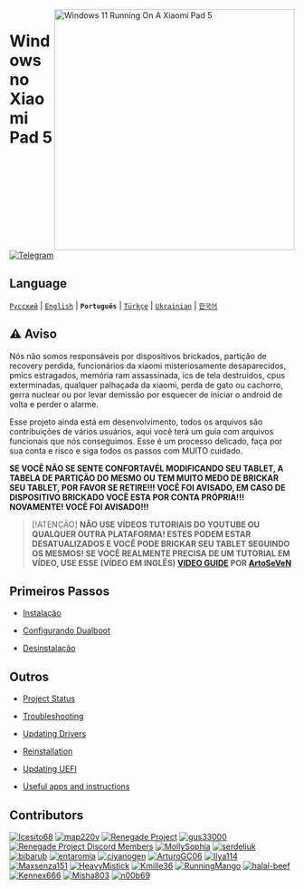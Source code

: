 <img align="right" src="https://raw.githubusercontent.com/erdilS/Port-Windows-11-Xiaomi-Pad-5/main/nabu.png" width="425" alt="Windows 11 Running On A Xiaomi Pad 5">


# Windows no Xiaomi Pad 5

[![Telegram](https://img.shields.io/badge/Chat-Telegram-brightgreen.svg?logo=telegram&style=flat-square)](https://t.me/nabuwoa)

## Language 
[```Русский```](/guide/Russian/README-RU.md) | [```English```](/README.md) | **```Português```** | [```Türkçe```](/guide/Turkish/README-tr.md) | [```Ukrainian```](/guide/Ukrainian/README-uk.md) | [```한국어```](/guide/Korean/README-KO.md)

## ⚠️ Aviso

Nós não somos responsáveis por dispositivos brickados, partição de recovery perdida, funcionários da xiaomi misteriosamente desaparecidos, pmics estragados, memória ram assassinada, ics de tela destruídos, cpus exterminadas, qualquer palhaçada da xiaomi, perda de gato ou cachorro, gerra nuclear ou por levar demissão por esquecer de iniciar o android de volta e perder o alarme.

Esse projeto ainda está em desenvolvimento, todos os arquivos são contribuições de vários usuários, aqui você terá um guia com arquivos funcionais que nós conseguimos. Esse é um processo delicado, faça por sua conta e risco e siga todos os passos com MUITO cuidado.

**SE VOCÊ NÃO SE SENTE CONFORTAVÉL MODIFICANDO SEU TABLET, A TABELA DE PARTIÇÃO DO MESMO OU TEM MUITO MEDO DE BRICKAR SEU TABLET, POR FAVOR SE RETIRE!!! VOCÊ FOI AVISADO, EM CASO DE DISPOSITIVO BRICKADO VOCÊ ESTA POR CONTA PRÓPRIA!!! NOVAMENTE! VOCÊ FOI AVISADO!!!**
> [!ATENÇÃO]
> **NÃO USE VÍDEOS TUTORIAIS DO YOUTUBE OU QUALQUER OUTRA PLATAFORMA! ESTES PODEM ESTAR DESATUALIZADOS E VOCÊ PODE BRICKAR SEU TABLET SEGUINDO OS MESMOS! SE VOCÊ REALMENTE PRECISA DE UM TUTORIAL EM VÍDEO, USE ESSE (VÍDEO EM INGLÊS) [VIDEO GUIDE](https://youtu.be/BbgTbTGbXYg) POR [ArtoSeVeN](https://www.youtube.com/channel/UCYjwfxlYlJ7Nnzv01oszQvA)**


## Primeiros Passos

- [Instalação](guide/Portuguese/1-partition-pt.md)

- [Configurando Dualboot](guide/Portuguese/dualboot-pt.md)

- [Desinstalação](guide/Portuguese/uninstall-pt.md)


## Outros

- [Project Status](guide/English/status.md)

- [Troubleshooting](guide/English/troubleshooting-en.md)

- [Updating Drivers](guide/English/update-en.md)

- [Reinstallation](guide/English/reinstall-en.md)

- [Updating UEFI](guide/English/UEFI-updating-en.md)

- [Useful apps and instructions](guide/English/Additional-materials-en.md)



## Contributors

[<img alt="Icesito68" src="https://images.weserv.nl/?url=https://avatars.githubusercontent.com/u/113939920?v=4&w=45&fit=cover&mask=circle&maxage=7d" />](https://github.com/Icesito68)
[<img alt="map220v" src="https://images.weserv.nl/?url=https://avatars.githubusercontent.com/u/14368485?v=4&w=45&fit=cover&mask=circle&maxage=7d" />](https://github.com/map220v)
[<img alt="Renegade Project" src="https://images.weserv.nl/?url=https://avatars.githubusercontent.com/u/63859504?s=200&v=4&w=45&fit=cover&mask=circle&maxage=7d" />](https://github.com/edk2-porting)
[<img alt="gus33000" src="https://images.weserv.nl/?url=https://avatars.githubusercontent.com/u/3755345?v=4&w=45&fit=cover&mask=circle&maxage=7d" />](https://github.com/gus33000)
[<img alt="Renegade Project Discord Members" src="https://images.weserv.nl/?url=https://cdn.discordapp.com/icons/736563593058713690/68f67bfddf4390b11effc99917b16338.webp?size=256&w=45&fit=cover&mask=circle&maxage=7d" />](https://discord.gg/XXBWfag)
[<img alt="MollySophia" src="https://images.weserv.nl/?url=https://avatars.githubusercontent.com/u/20746884?v=4&w=45&fit=cover&mask=circle&maxage=7d" />](https://github.com/MollySophia)
[<img alt="serdeliuk" src="https://images.weserv.nl/?url=https://avatars.githubusercontent.com/u/38280618?v=4&w=45&fit=cover&mask=circle&maxage=7d" />](https://github.com/serdeliuk)
[<img alt="bibarub" src="https://images.weserv.nl/?url=https://avatars.githubusercontent.com/u/73599925?v=4&w=45&fit=cover&mask=circle&maxage=7d" />](https://github.com/bibarub)
[<img alt="entaromia" src="https://images.weserv.nl/?url=https://avatars.githubusercontent.com/u/30384045?v=4&w=45&fit=cover&mask=circle&maxage=7d" />](https://github.com/entaromia)
[<img alt="ciyanogen" src="https://images.weserv.nl/?url=https://avatars.githubusercontent.com/u/29534488?v=4&w=45&fit=cover&mask=circle&maxage=7d" />](https://github.com/ciyanogen)
[<img alt="ArturoGC06" src="https://images.weserv.nl/?url=https://avatars.githubusercontent.com/u/76574534?v=4&w=45&fit=cover&mask=circle&maxage=7d" />](https://github.com/ArturoGC06)
[<img alt="Ilya114" src="https://images.weserv.nl/?url=https://avatars.githubusercontent.com/u/93242944?v=4&w=45&fit=cover&mask=circle&maxage=7d" />](https://github.com/Ilya114)
[<img alt="Maxsenza151" src="https://images.weserv.nl/?url=https://avatars.githubusercontent.com/u/93602290?v=4&w=45&fit=cover&mask=circle&maxage=7d" />](https://github.com/Maxsenza151)
[<img alt="HeavyMistick" src="https://images.weserv.nl/?url=https://avatars.githubusercontent.com/u/94836779?v=4&w=45&fit=cover&mask=circle&maxage=7d" />](https://github.com/HeavyMistick)
[<img alt="Kmille36" src="https://images.weserv.nl/?url=https://avatars.githubusercontent.com/u/58414694?v=4&w=45&fit=cover&mask=circle&maxage=7d" />](https://github.com/Kmille36)
[<img alt="RunningMango" src="https://images.weserv.nl/?url=https://avatars.githubusercontent.com/u/36758157?v=4&w=45&fit=cover&mask=circle&maxage=7d" />](https://github.com/RunningMango)
[<img alt="halal-beef" src="https://images.weserv.nl/?url=https://avatars.githubusercontent.com/u/78730004?v=4&w=45&fit=cover&mask=circle&maxage=7d" />](https://github.com/halal-beef)
[<img alt="Kennex666" src="https://images.weserv.nl/?url=https://avatars.githubusercontent.com/u/55269418?v=4&w=45&fit=cover&mask=circle&maxage=7d" />](https://github.com/kennex666)
[<img alt="Misha803" src="https://images.weserv.nl/?url=https://avatars.githubusercontent.com/u/118528504?v=4&w=45&fit=cover&mask=circle&maxage=7d" />](https://github.com/Misha803)
[<img alt="n00b69" src="https://images.weserv.nl/?url=https://avatars.githubusercontent.com/u/83274506?v=4&w=45&fit=cover&mask=circle&maxage=7d" />](https://github.com/n00b69)
